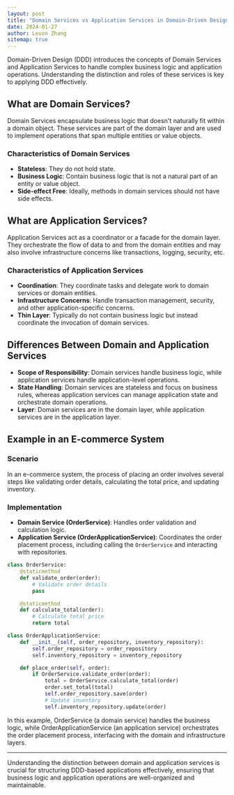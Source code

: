 ```yaml
---
layout: post
title: "Domain Services vs Application Services in Domain-Driven Design"
date: 2024-01-27
author: Levon Zhang
sitemap: true
---
```


Domain-Driven Design (DDD) introduces the concepts of Domain Services and Application Services to handle complex business logic and application operations. Understanding the distinction and roles of these services is key to applying DDD effectively.

## What are Domain Services?

Domain Services encapsulate business logic that doesn't naturally fit within a domain object. These services are part of the domain layer and are used to implement operations that span multiple entities or value objects.

### Characteristics of Domain Services

- **Stateless**: They do not hold state.
- **Business Logic**: Contain business logic that is not a natural part of an entity or value object.
- **Side-effect Free**: Ideally, methods in domain services should not have side effects.

## What are Application Services?

Application Services act as a coordinator or a facade for the domain layer. They orchestrate the flow of data to and from the domain entities and may also involve infrastructure concerns like transactions, logging, security, etc.

### Characteristics of Application Services

- **Coordination**: They coordinate tasks and delegate work to domain services or domain entities.
- **Infrastructure Concerns**: Handle transaction management, security, and other application-specific concerns.
- **Thin Layer**: Typically do not contain business logic but instead coordinate the invocation of domain services.

## Differences Between Domain and Application Services

- **Scope of Responsibility**: Domain services handle business logic, while application services handle application-level operations.
- **State Handling**: Domain services are stateless and focus on business rules, whereas application services can manage application state and orchestrate domain operations.
- **Layer**: Domain services are in the domain layer, while application services are in the application layer.

## Example in an E-commerce System

### Scenario

In an e-commerce system, the process of placing an order involves several steps like validating order details, calculating the total price, and updating inventory.

### Implementation

- **Domain Service (OrderService)**: Handles order validation and calculation logic.
- **Application Service (OrderApplicationService)**: Coordinates the order placement process, including calling the `OrderService` and interacting with repositories.

```python
class OrderService:
    @staticmethod
    def validate_order(order):
        # Validate order details
        pass

    @staticmethod
    def calculate_total(order):
        # Calculate total price
        return total

class OrderApplicationService:
    def __init__(self, order_repository, inventory_repository):
        self.order_repository = order_repository
        self.inventory_repository = inventory_repository

    def place_order(self, order):
        if OrderService.validate_order(order):
            total = OrderService.calculate_total(order)
            order.set_total(total)
            self.order_repository.save(order)
            # Update inventory
            self.inventory_repository.update(order)
```

In this example, OrderService (a domain service) handles the business logic, while OrderApplicationService (an application service) orchestrates the order placement process, interfacing with the domain and infrastructure layers.

---

Understanding the distinction between domain and application services is crucial for structuring DDD-based applications effectively, ensuring that business logic and application operations are well-organized and maintainable.